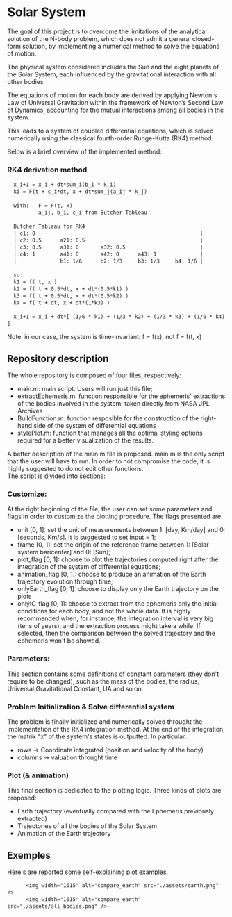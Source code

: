 # Solar System
The goal of this project is to overcome the limitations of the analytical solution of the N-body problem, which does not admit a general closed-form solution, by implementing a numerical method to solve the equations of motion.

The physical system considered includes the Sun and the eight planets of the Solar System, each influenced by the gravitational interaction with all other bodies.

The equations of motion for each body are derived by applying Newton's Law of Universal Gravitation within the framework of Newton’s Second Law of Dynamics, accounting for the mutual interactions among all bodies in the system.

This leads to a system of coupled differential equations, which is solved numerically using the classical fourth-order Runge-Kutta (RK4) method.

Below is a brief overview of the implemented method:

### RK4 derivation method

      x_i+1 = x_i + dt*sum_i(b_i * k_i)
      ki = F(t + c_i*dt, x + dt*sum_j(a_ij * k_j)

      with:   F = F(t, x)
              a_ij, b_i, c_i from Butcher Tableau

      Butcher Tableau for RK4
      | c1: 0                                                     |
      | c2: 0.5      a21: 0.5                                     |
      | c3: 0.5      a31: 0       a32: 0.5                        |
      | c4: 1        a41: 0       a42: 0      a43: 1              |
      |              b1: 1/6      b2: 1/3     b3: 1/3     b4: 1/6 |

      so:      
      k1 = f( t, x )
      k2 = f( t + 0.5*dt, x + dt*(0.5*k1) )
      k3 = f( t + 0.5*dt, x + dt*(0.5*k2) )
      k4 = f( t + dt, x + dt*(1*k3) )

      x_i+1 = x_i + dt*[ (1/6 * k1) + (1/3 * k2) + (1/3 * k3) + (1/6 * k4) ] 
      
  Note: in our case, the system is time-invariant:
      f = f(x), not f = f(t, x)


## Repository description
The whole repository is composed of four files, respectively:
- main.m: main script. Users will run just this file;
- extractEphemeris.m: function responsible for the ephemeris' extractions of the bodies involved in the system; taken directly from NASA JPL Archives
- BuildFunction.m: function resposible for the construction of the right-hand side of the system of differential equations
- stylePlot.m: function that manages all the optimal styling options required for a better visualization of the results.

A better description of the main.m file is proposed.
main.m is the only script that the user will have to run. In order to not compromise the code, it is highly suggested to do not edit other functions.  
The script is divided into sections:
### Customize:
At the right beginning of the file, the user can set some parameters and flags in order to customize the plotting procedure.
The flags presented are:
- unit [0, 1]: set the unit of measurements between 1: [day, Km/day] and 0: [seconds, Km/s]. It is suggested to set input = 1;
- frame [0, 1]: set the origin of the reference frame between 1: [Solar system baricenter] and 0: [Sun];
- plot_flag [0, 1]: choose to plot the trajectories computed right after the integration of the system of differential equations;
- animation_flag [0, 1]: choose to produce an animation of the Earth trajectory evolution through time;
- onlyEarth_flag [0, 1]: choose to display only the Earth trajectory on the plots
- onlyIC_flag [0, 1]: choose to extract from the ephemeris only the initial conditions for each body, and not the whole data. It is highly recommended when, for instance,
the integration interval is very big (tens of years), and the extraction process might take a while. If selected, then the comparison between the solved trajectory and the ephemeris won't be showed.

### Parameters:
This section contains some definitions of constant parameters (they don't require to be changed), such as the mass of the bodies, the radius, Universal Gravitational Constant, UA and so on.

### Problem Initialization & Solve differential system
The problem is finally initialized and numerically solved throught the implementation of the RK4 integration method.
At the end of the integration, the matrix "x" of the system's states is outputted. In particular:
- rows -> Coordinate integrated (position and velocity of the body)
- columns -> valuation throught time

### Plot (& animation)
This final section is dedicated to the plotting logic.
Three kinds of plots are proposed:
- Earth trajectory (eventually compared with the Ephemeris previously extracted)
- Trajectories of all the bodies of the Solar System
- Animation of the Earth trajectory

## Exemples
Here's are reported some self-explaining plot examples.

          <img width="1615" alt="compare_earth" src="./assets/earth.png" />
          <img width="1615" alt="compare_earth" src="./assets/all_bodies.png" />




